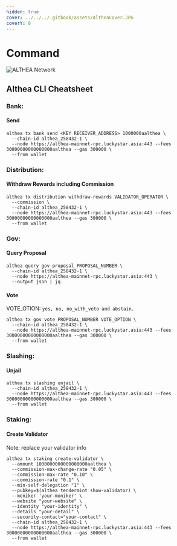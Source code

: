 ```yaml
---
hidden: true
cover: ../../../.gitbook/assets/AltheaCover.JPG
coverY: 0
---
```


# Command

![ALTHEA Network](https://github.com/user-attachments/assets/9763ee83-ea45-42b7-a3ed-e2edbc16f921)

## Althea CLI Cheatsheet

### Bank:

#### Send

```
althea tx bank send <KEY RECEIVER_ADDRESS> 1000000aalthea \
  --chain-id althea_258432-1 \
  --node https://althea-mainnet-rpc.luckystar.asia:443 --fees 30000000000000000aalthea --gas 300000 \
  --from wallet
```

### Distribution:

#### Withdraw Rewards including Commission

```
althea tx distribution withdraw-rewards VALIDATOR_OPERATOR \
  --commission \
  --chain-id althea_258432-1 \
  --node https://althea-mainnet-rpc.luckystar.asia:443 --fees 30000000000000000aalthea --gas 300000 \
  --from wallet
```

### Gov:

#### Query Proposal

```
althea query gov proposal PROPOSAL_NUMBER \
  --chain-id althea_258432-1 \
  --node https://althea-mainnet-rpc.luckystar.asia:443 \
  --output json | jq
```

#### Vote

VOTE\_OTION: `yes, no, no_with_veto and abstain.`

```
althea tx gov vote PROPOSAL_NUMBER VOTE_OPTION \
  --chain-id althea_258432-1 \
  --node https://althea-mainnet-rpc.luckystar.asia:443 --fees 30000000000000000aalthea --gas 300000 \
  --from wallet
```

### Slashing:

#### Unjail

```
althea tx slashing unjail \
  --chain-id althea_258432-1 \
  --node https://althea-mainnet-rpc.luckystar.asia:443 --fees 30000000000000000aalthea --gas 300000 \
  --from wallet
```

### Staking:

#### Create Validator

Note: replace your validator info

```
althea tx staking create-validator \
  --amount 1000000000000000000aalthea \
  --commission-max-change-rate "0.05" \
  --commission-max-rate "0.10" \
  --commission-rate "0.1" \
  --min-self-delegation "1" \
  --pubkey=$(althea tendermint show-validator) \
  --moniker 'your-moniker' \
  --website "your-website" \
  --identity "your-identity" \
  --details "your-detail" \
  --security-contact="your-contact" \
  --chain-id althea_258432-1 \
  --node https://althea-mainnet-rpc.luckystar.asia:443 --fees 30000000000000000aalthea --gas 300000 \
  --from wallet
```
